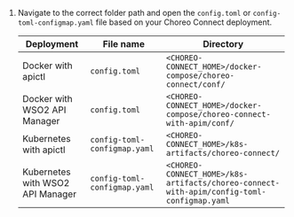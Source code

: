 
1. Navigate to the correct folder path and open the `config.toml` or `config-toml-configmap.yaml` file based on your Choreo Connect deployment.

     | **Deployment** | **File name** | **Directory** |
     |------------|-----------|-----------|
     | Docker with apictl | `config.toml` | `<CHOREO-CONNECT_HOME>/docker-compose/choreo-connect/conf/` |
     | Docker with WSO2 API Manager | `config.toml` | `<CHOREO-CONNECT_HOME>/docker-compose/choreo-connect-with-apim/conf/` |
     | Kubernetes with apictl | `config-toml-configmap.yaml` | `<CHOREO-CONNECT_HOME>/k8s-artifacts/choreo-connect/` |
     | Kubernetes with WSO2 API Manager | `config-toml-configmap.yaml` | `<CHOREO-CONNECT_HOME>/k8s-artifacts/choreo-connect-with-apim/config-toml-configmap.yaml` |
